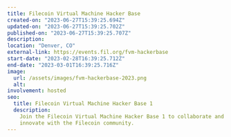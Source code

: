 ```yaml
---
title: Filecoin Virtual Machine Hacker Base
created-on: "2023-06-27T15:39:25.694Z"
updated-on: "2023-06-27T15:39:25.702Z"
published-on: "2023-06-27T15:39:25.707Z"
description:
location: "Denver, CO"
external-link: https://events.fil.org/fvm-hackerbase
start-date: "2023-02-28T16:39:25.712Z"
end-date: "2023-03-01T16:39:25.716Z"
image:
  url: /assets/images/fvm-hackerbase-2023.png
  alt:
involvement: hosted
seo:
  title: Filecoin Virtual Machine Hacker Base 1
  description:
    Join the Filecoin Virtual Machine Hacker Base 1 to collaborate and
    innovate with the Filecoin community.
---
```

